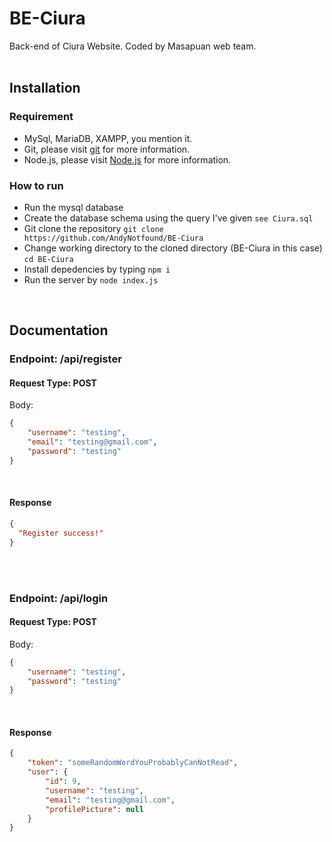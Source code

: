 # BE-Ciura
Back-end of Ciura Website. Coded by Masapuan web team.
<br><br>

## Installation
### Requirement
<ul>
  <li>MySql, MariaDB, XAMPP, you mention it.</li>
  <li>Git, please visit <a href="https://git-scm.com/">git</a> for more information.</li>
  <li>Node.js, please visit <a href="https://nodejs.org/en">Node.js</a> for more information.</li>
</ul>

### How to run
<ul>
  <li>Run the mysql database </li>
  <li>Create the database schema using the query I've given <code>see Ciura.sql</code></li> 
  <li>Git clone the repository <code>git clone https://github.com/AndyNotfound/BE-Ciura </code></li>
  <li>Change working directory to the cloned directory (BE-Ciura in this case) <code>cd BE-Ciura</code></li>
  <li>Install depedencies by typing <code>npm i</code></li> 
  <li>Run the server by <code>node index.js</code></li>
</ul>
<br>

## Documentation

### Endpoint: /api/register
#### Request Type: POST
Body:
```json
{
    "username": "testing",
    "email": "testing@gmail.com",
    "password": "testing"
}
```

<br>

#### Response
```json
{
  "Register success!"
}
```

<br>
<br>

### Endpoint: /api/login
#### Request Type: POST
Body:
```json
{
    "username": "testing",
    "password": "testing"
}
```

<br>

#### Response
```json
{
    "token": "someRandomWordYouProbablyCanNotRead",
    "user": {
        "id": 9,
        "username": "testing",
        "email": "testing@gmail.com",
        "profilePicture": null
    }
}
```
